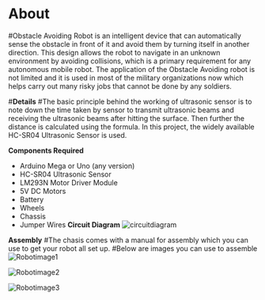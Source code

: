 # About
#Obstacle Avoiding Robot is an intelligent device that can automatically sense the obstacle in front of it and avoid them by turning itself in another direction. This design allows the robot to navigate in an unknown environment by avoiding collisions, which is a primary requirement for any autonomous mobile robot. The application of the Obstacle Avoiding robot is not limited and it is used in most of the military organizations now which helps carry out many risky jobs that cannot be done by any soldiers.

#**Details**
#The basic principle behind the working of ultrasonic sensor is to note down the time taken by sensor to transmit ultrasonic beams and receiving the ultrasonic beams after hitting the surface. Then further the distance is calculated using the formula. In this project, the widely available HC-SR04 Ultrasonic Sensor is used.

**Components Required**
- Arduino Mega or Uno (any version)
- HC-SR04 Ultrasonic Sensor
- LM293N Motor Driver Module
- 5V DC Motors
- Battery
- Wheels
- Chassis
- Jumper Wires
**Circuit Diagram**
![circuitdiagram](https://user-images.githubusercontent.com/97503786/201543050-870c2780-c6c8-4d20-9f09-c95115b8131a.png)

**Assembly**
#The chasis comes with a manual for assembly which you can use to get your robot all set up.
#Below are images you can use to assemble
![Robotimage1](https://user-images.githubusercontent.com/97503786/201543022-5d79386d-3af4-40bd-a801-02a37a66258b.jpeg)

![Robotimage2](https://user-images.githubusercontent.com/97503786/201543031-2140fd19-cc6f-4747-8cb9-8e37e4483f88.jpeg)

![Robotimage3](https://user-images.githubusercontent.com/97503786/201543036-a88f6979-fc02-4261-8317-a82ed2618f03.jpeg)
